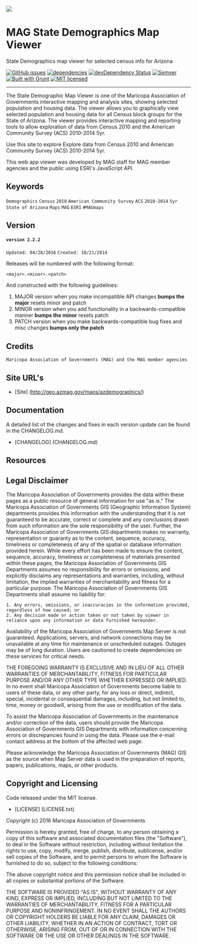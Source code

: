 ![](http://geo.azmag.gov/maps/readonaz/app/resources/img/maglogo_black.png)
# MAG State Demographics Map Viewer 
State Demographics map viewer for selected census info for Arizona

[![GitHub issues](https://img.shields.io/github/issues/AZMAG/map-DemographicState.svg)](https://github.com/AZMAG/map-DemographicState/issues)
[![dependencies](https://david-dm.org/AZMAG/map-DemographicState.png)](https://david-dm.org/AZMAG/map-DemographicState)
[![devDependency Status](https://david-dm.org/AZMAG/map-DemographicState/dev-status.png)](https://david-dm.org/AZMAG/map-DemographicState)
[![Semver](http://img.shields.io/SemVer/2.0.0.png)](http://semver.org/spec/v2.0.0.html)
[![Built with Grunt](https://cdn.gruntjs.com/builtwith.png)](http://gruntjs.com/)
[![MIT licensed](https://img.shields.io/badge/license-MIT-blue.svg)](https://opensource.org/licenses/MIT)

***********************************************************************************************************

The State Demographic Map Viewer is one of the Maricopa Association of Governments interactive mapping and analysis sites, showing selected population and housing data.  The viewer allows you to graphically view selected population and housing data for all Census block groups for the State of Arizona.  The viewer provides interactive mapping and reporting tools to allow exploration of data from Census 2010 and the American Community Survey (ACS) 2010-2014 5yr.

Use this site to explore Explore data from Census 2010 and American Community Survey (ACS) 2010-2014 5yr.

This web app viewer was developed by MAG staff for MAG member agencies and the public using ESRI's JavaScript API.

## Keywords

`Demographics` `Census` `2010` `American Community Survey` `ACS` `2010-2014` `5yr` `State of Arizona` `Maps` `MAG` `ESRI` `#MAGmaps`

## Version

#### `version 2.2.2` ####
 `Updated: 04/28/2016`
 `Created: 10/21/2014`

Releases will be numbered with the following format:

`<major>.<minor>.<patch>`

And constructed with the following guidelines:

1. MAJOR version when you make incompatible API changes **bumps the major** resets minor and patch
2. MINOR version when you add functionality in a backwards-compatible manner **bumps the minor** resets patch
3. PATCH version when you make backwards-compatible bug fixes and misc changes **bumps only the patch**

## Credits

`Maricopa Association of Governments (MAG) and the MAG member agencies`

## Site URL's
* [Site] (http://geo.azmag.gov/maps/azdemographics/)

## Documentation

A detailed list of the changes and fixes in each version update can be found in the CHANGELOG.md.

- [CHANGELOG] (CHANGELOG.md)

## Resources

## Legal Disclaimer

The Maricopa Association of Governments provides the data within these pages as a public resource of general information for use "as is." The Maricopa Association of Governments GIS (Geographic Information System) departments provides this information with the understanding that it is not guaranteed to be accurate, correct or complete and any conclusions drawn from such information are the sole responsibility of the user. Further, the Maricopa Association of Governments GIS departments makes no warranty, representation or guaranty as to the content, sequence, accuracy, timeliness or completeness of any of the spatial or database information provided herein. While every effort has been made to ensure the content, sequence, accuracy, timeliness or completeness of materials presented within these pages, the Maricopa Association of Governments GIS Departments assumes no responsibility for errors or omissions, and explicitly disclaims any representations and warranties, including, without limitation, the implied warranties of merchantability and fitness for a particular purpose. The Maricopa Association of Governments GIS Departments shall assume no liability for:

    1. Any errors, omissions, or inaccuracies in the information provided, regardless of how caused; or
    2. Any decision made or action taken or not taken by viewer in reliance upon any information or data furnished hereunder.

Availability of the Maricopa Association of Governments Map Server is not guaranteed. Applications, servers, and network connections may be unavailable at any time for maintenance or unscheduled outages. Outages may be of long duration. Users are cautioned to create dependencies on these services for critical needs.

THE FOREGOING WARRANTY IS EXCLUSIVE AND IN LIEU OF ALL OTHER WARRANTIES OF MERCHANTABILITY, FITNESS FOR PARTICULAR PURPOSE AND/OR ANY OTHER TYPE WHETHER EXPRESSED OR IMPLIED. In no event shall Maricopa Association of Governments become liable to users of these data, or any other party, for any loss or direct, indirect, special, incidental or consequential damages, including, but not limited to, time, money or goodwill, arising from the use or modification of the data.

To assist the Maricopa Association of Governments in the maintenance and/or correction of the data, users should provide the Maricopa Association of Governments GIS Departments with information concerning errors or discrepancies found in using the data. Please use the e-mail contact address at the bottom of the affected web page.

Please acknowledge the Maricopa Association of Governments (MAG) GIS as the source when Map Server data is used in the preparation of reports, papers, publications, maps, or other products.

## Copyright and Licensing

Code released under the MIT license.

- [LICENSE] (LICENSE.txt)

Copyright (c) 2016 Maricopa Association of Governments

Permission is hereby granted, free of charge, to any person obtaining a copy of this software and associated documentation files (the "Software"), to deal in the Software without restriction, including without limitation the rights to use, copy, modify, merge, publish, distribute, sublicense, and/or sell copies of the Software, and to permit persons to whom the Software is furnished to do so, subject to the following conditions:

The above copyright notice and this permission notice shall be included in all copies or substantial portions of the Software.

THE SOFTWARE IS PROVIDED "AS IS", WITHOUT WARRANTY OF ANY KIND, EXPRESS OR IMPLIED, INCLUDING BUT NOT LIMITED TO THE WARRANTIES OF MERCHANTABILITY, FITNESS FOR A PARTICULAR PURPOSE AND NONINFRINGEMENT. IN NO EVENT SHALL THE AUTHORS OR COPYRIGHT HOLDERS BE LIABLE FOR ANY CLAIM, DAMAGES OR OTHER LIABILITY, WHETHER IN AN ACTION OF CONTRACT, TORT OR OTHERWISE, ARISING FROM, OUT OF OR IN CONNECTION WITH THE SOFTWARE OR THE USE OR OTHER DEALINGS IN THE SOFTWARE.

